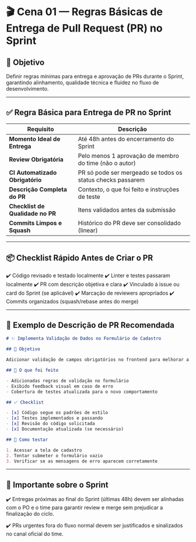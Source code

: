 # 🎬 **Cena 01 — Regras Básicas de Entrega de Pull Request (PR) no Sprint**

## 🎯 Objetivo

Definir regras mínimas para entrega e aprovação de PRs durante o Sprint, garantindo alinhamento, qualidade técnica e fluidez no fluxo de desenvolvimento.

---

## ✅ **Regra Básica para Entrega de PR no Sprint**

| Requisito                        | Descrição                                                  |
| -------------------------------- | ---------------------------------------------------------- |
| **Momento Ideal de Entrega**     | Até 48h antes do encerramento do Sprint                    |
| **Review Obrigatória**           | Pelo menos 1 aprovação de membro do time (não o autor)     |
| **CI Automatizado Obrigatório**  | PR só pode ser mergeado se todos os status checks passarem |
| **Descrição Completa do PR**     | Contexto, o que foi feito e instruções de teste            |
| **Checklist de Qualidade no PR** | Itens validados antes da submissão                         |
| **Commits Limpos e Squash**      | Histórico do PR deve ser consolidado (linear)              |

---

## 📦 **Checklist Rápido Antes de Criar o PR**

✔️ Código revisado e testado localmente
✔️ Linter e testes passaram localmente
✔️ PR com descrição objetiva e clara
✔️ Vinculado à issue ou card do Sprint (se aplicável)
✔️ Marcação de reviewers apropriados
✔️ Commits organizados (squash/rebase antes do merge)

---

## 🚀 **Exemplo de Descrição de PR Recomendada**

```markdown
# ✨ Implementa Validação de Dados no Formulário de Cadastro  

## 🎯 Objetivo  

Adicionar validação de campos obrigatórios no frontend para melhorar a experiência do usuário.  

## 🔧 O que foi feito  

- Adicionadas regras de validação no formulário  
- Exibido feedback visual em caso de erro  
- Cobertura de testes atualizada para o novo comportamento  

## ✅ Checklist  

- [x] Código segue os padrões de estilo  
- [x] Testes implementados e passando  
- [x] Revisão do código solicitada  
- [x] Documentação atualizada (se necessário)  

## 🧪 Como testar  

1. Acessar a tela de cadastro  
2. Tentar submeter o formulário vazio  
3. Verificar se as mensagens de erro aparecem corretamente  
```

---

## 📅 **Importante sobre o Sprint**

✔️ Entregas próximas ao final do Sprint (últimas 48h) devem ser alinhadas com o PO e o time para garantir review e merge sem prejudicar a finalização do ciclo.

✔️ PRs urgentes fora do fluxo normal devem ser justificados e sinalizados no canal oficial do time.